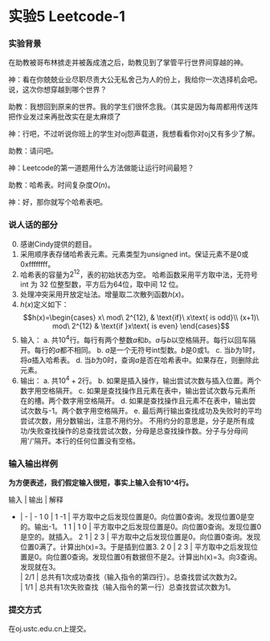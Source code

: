 # 实验5 Leetcode-1

### 实验背景
在助教被哥布林掳走并被轰成渣之后，助教见到了掌管平行世界间穿越的神。

神：看在你兢兢业业尽职尽责大公无私舍己为人的份上，我给你一次选择机会吧。说，这次你想穿越到哪个世界？

助教：我想回到原来的世界。我的学生们很怀念我。（其实是因为每周都用传送阵把作业发过来再批改实在是太麻烦了

神：行吧，不过听说你班上的学生对oj怨声载道，我想看看你对oj又有多少了解。

助教：请问吧。

神：Leetcode的第一道题用什么方法做能让运行时间最短？

助教：哈希表。时间复杂度$O(n)$。

神：好，那你就写个哈希表吧。

### 说人话的部分
0. 感谢Cindy提供的题目。
1. 采用顺序表存储哈希表元素。元素类型为unsigned int。保证元素不是0或0xffffffff。
2. 哈希表的容量为$2^{12}$，表的初始状态为空。
   哈希函数采用平方取中法，无符号 int 为 32 位整型数，平方后为64位，取中间 12 位。
3. 处理冲突采用开放定址法。增量取二次散列函数$h(x)$。
4. $h(x)$定义如下：
$$h(x)=\begin{cases}
    x\ mod\ 2^{12}, & \text{if}\ x\text{ is odd}\\
    (x+1)\ mod\ 2^{12} & \text{if }x\text{ is even}
\end{cases}$$
5. 输入： 
    a. 共$10^4$行。每行有两个整数$a$和$b$。$a$与$b$以空格隔开。每行以回车隔开。每行的$a$都不相同。
    b. $a$是一个无符号int型数。$b$是$0$或$1$。
    c. 当$b$为$1$时，将$a$插入哈希表。
    d. 当$b$为$0$时，查询$a$是否在哈希表中。如果存在，则删除此元素。
6. 输出：
    a. 共$10^4+2$行。
    b. 如果是插入操作，输出尝试次数与插入位置。两个数字用空格隔开。
    c. 如果是查找操作且元素在表中，输出尝试次数与元素所在的槽。两个数字用空格隔开。
    d. 如果是查找操作且元素不在表中，输出尝试次数与-1。两个数字用空格隔开。
	e. 最后两行输出查找成功及失败时的平均尝试次数，用分数输出，注意不用约分。
不用约分的意思是，分子是所有成功/失败查找操作的总查找尝试次数，分母是总查找操作数。分子与分母间用'/'隔开。本行的任何位置没有空格。

### 输入输出样例
**为方便表述，我们假定输入很短，事实上输入会有10^4行。**

输入 | 输出 | 解释
- | - | -
1 0 | 1 -1 | 平方取中之后发现位置是0。向位置0查询。发现位置0是空的。输出-1。
1 1 | 1 0 | 平方取中之后发现位置是0。向位置0查询。发现位置0是空的。就插入。
2 1 | 2 3 | 平方取中之后发现位置是0。向位置0查询。发现位置0满了。计算出h(x)=3。于是插到位置3.
2 0 | 2 3 | 平方取中之后发现位置是0。向位置0查询。发现位置0有数据但不是2。计算出h(x)=3。向3查询。发现就在3。
<br> | 2/1 | 总共有1次成功查找（输入指令的第四行）。总查找尝试次数为2。
<br> | 1/1 |  总共有1次失败查找（输入指令的第一行）总查找尝试次数为1。

### 提交方式
在oj.ustc.edu.cn上提交。
